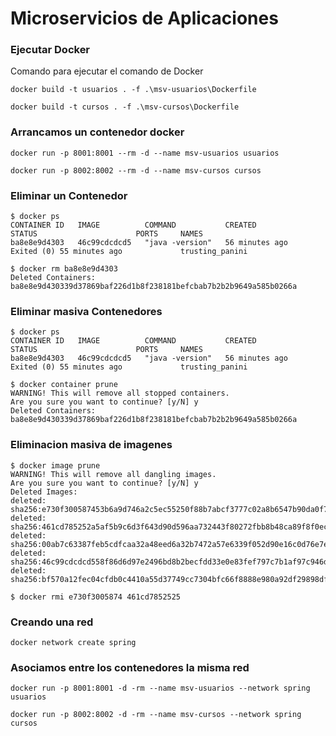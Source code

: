 # Microservicios de Aplicaciones


### Ejecutar Docker
Comando para ejecutar el comando de Docker

```shell
docker build -t usuarios . -f .\msv-usuarios\Dockerfile
```
```shell
docker build -t cursos . -f .\msv-cursos\Dockerfile
```

### Arrancamos un contenedor docker
```shell
docker run -p 8001:8001 --rm -d --name msv-usuarios usuarios
```
```shell
docker run -p 8002:8002 --rm -d --name msv-cursos cursos
```

### Eliminar un Contenedor
```shell
$ docker ps
CONTAINER ID   IMAGE          COMMAND           CREATED          STATUS                      PORTS     NAMES
ba8e8e9d4303   46c99cdcdcd5   "java -version"   56 minutes ago   Exited (0) 55 minutes ago             trusting_panini

$ docker rm ba8e8e9d4303
Deleted Containers:
ba8e8e9d430339d37869baf226d1b8f238181befcbab7b2b2b9649a585b0266a
```

### Eliminar masiva Contenedores

```shell
$ docker ps
CONTAINER ID   IMAGE          COMMAND           CREATED          STATUS                      PORTS     NAMES
ba8e8e9d4303   46c99cdcdcd5   "java -version"   56 minutes ago   Exited (0) 55 minutes ago             trusting_panini

$ docker container prune
WARNING! This will remove all stopped containers.
Are you sure you want to continue? [y/N] y
Deleted Containers:
ba8e8e9d430339d37869baf226d1b8f238181befcbab7b2b2b9649a585b0266a
```

### Eliminacion masiva de imagenes
```shell
$ docker image prune
WARNING! This will remove all dangling images.
Are you sure you want to continue? [y/N] y
Deleted Images:
deleted: sha256:e730f300587453b6a9d746a2c5ec55250f88b7abcf3777c02a8b6547b90da0f7
deleted: sha256:461cd785252a5af5b9c6d3f643d90d596aa732443f80272fbb8b48ca89f8f0ec
deleted: sha256:00ab7c63387feb5cdfcaa32a48eed6a32b7472a57e6339f052d90e16c0d76e7e
deleted: sha256:46c99cdcdcd558f86d6d97e2496bd8b2becfdd33e0e83fef797c7b1af97c946d
deleted: sha256:bf570a12fec04cfdb0c4410a55d37749cc7304bfc66f8888e980a92df29898df
```

```shell
$ docker rmi e730f3005874 461cd7852525
```

### Creando una red
```shell
docker network create spring
```

### Asociamos entre los contenedores la misma red
```shell
docker run -p 8001:8001 -d -rm --name msv-usuarios --network spring usuarios
```
```shell
docker run -p 8002:8002 -d -rm --name msv-cursos --network spring cursos
```